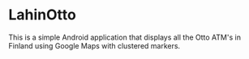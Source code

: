 # LahinOtto

This is a simple Android application that displays all the Otto ATM's in Finland using Google Maps with clustered markers.
